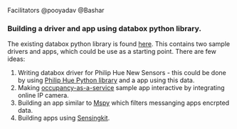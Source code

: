 Facilitators @pooyadav @Bashar 

### Building a driver and app using databox python library.
The existing databox python library is found [here](https://github.com/me-box/lib-python-databox). This contains two sample drivers and apps, 
which could be use as a starting point.
There are few ideas:
1. Writing databox driver for Philip Hue New Sensors - this could be done by using [Philip Hue Python library](https://github.com/studioimaginaire/phue) and a app using this data.
2. Making [occupancy-as-a-service](https://github.com/me-box/lib-python-databox/tree/master/samples/driver-oaas) sample app interactive by integrating online IP camera.
3. Building an app similar to [Mspy](https://en.wikipedia.org/wiki/MSpy) which filters messanging apps encrpted data.
4. Building apps using [Sensingkit](https://github.com/me-box/driver-sensingkit).
